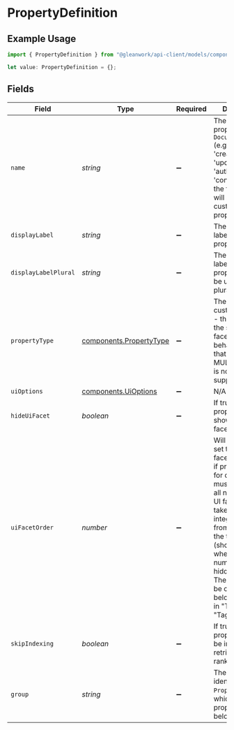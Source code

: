 # PropertyDefinition

## Example Usage

```typescript
import { PropertyDefinition } from "@gleanwork/api-client/models/components";

let value: PropertyDefinition = {};
```

## Fields

| Field                                                                                                                                                                                                                                                                                                                                | Type                                                                                                                                                                                                                                                                                                                                 | Required                                                                                                                                                                                                                                                                                                                             | Description                                                                                                                                                                                                                                                                                                                          |
| ------------------------------------------------------------------------------------------------------------------------------------------------------------------------------------------------------------------------------------------------------------------------------------------------------------------------------------ | ------------------------------------------------------------------------------------------------------------------------------------------------------------------------------------------------------------------------------------------------------------------------------------------------------------------------------------ | ------------------------------------------------------------------------------------------------------------------------------------------------------------------------------------------------------------------------------------------------------------------------------------------------------------------------------------ | ------------------------------------------------------------------------------------------------------------------------------------------------------------------------------------------------------------------------------------------------------------------------------------------------------------------------------------ |
| `name`                                                                                                                                                                                                                                                                                                                               | *string*                                                                                                                                                                                                                                                                                                                             | :heavy_minus_sign:                                                                                                                                                                                                                                                                                                                   | The name of the property in the `DocumentMetadata` (e.g. 'createTime', 'updateTime', 'author', 'container'). In the future, this will support custom properties too.                                                                                                                                                                 |
| `displayLabel`                                                                                                                                                                                                                                                                                                                       | *string*                                                                                                                                                                                                                                                                                                                             | :heavy_minus_sign:                                                                                                                                                                                                                                                                                                                   | The user friendly label for the property.                                                                                                                                                                                                                                                                                            |
| `displayLabelPlural`                                                                                                                                                                                                                                                                                                                 | *string*                                                                                                                                                                                                                                                                                                                             | :heavy_minus_sign:                                                                                                                                                                                                                                                                                                                   | The user friendly label for the property that will be used if a plural context.                                                                                                                                                                                                                                                      |
| `propertyType`                                                                                                                                                                                                                                                                                                                       | [components.PropertyType](../../models/components/propertytype.md)                                                                                                                                                                                                                                                                   | :heavy_minus_sign:                                                                                                                                                                                                                                                                                                                   | The type of custom property - this governs the search and faceting behavior. Note that MULTIPICKLIST is not yet supported.                                                                                                                                                                                                           |
| `uiOptions`                                                                                                                                                                                                                                                                                                                          | [components.UiOptions](../../models/components/uioptions.md)                                                                                                                                                                                                                                                                         | :heavy_minus_sign:                                                                                                                                                                                                                                                                                                                   | N/A                                                                                                                                                                                                                                                                                                                                  |
| `hideUiFacet`                                                                                                                                                                                                                                                                                                                        | *boolean*                                                                                                                                                                                                                                                                                                                            | :heavy_minus_sign:                                                                                                                                                                                                                                                                                                                   | If true then the property will not show up as a facet in the UI.                                                                                                                                                                                                                                                                     |
| `uiFacetOrder`                                                                                                                                                                                                                                                                                                                       | *number*                                                                                                                                                                                                                                                                                                                             | :heavy_minus_sign:                                                                                                                                                                                                                                                                                                                   | Will be used to set the order of facets in the UI, if present. If set for one facet, must be set for all non-hidden UI facets. Must take on an integer value from 1 (shown at the top) to N (shown last), where N is the number of non-hidden UI facets. These facets will be ordered below the built-in "Type" and "Tag" operators. |
| `skipIndexing`                                                                                                                                                                                                                                                                                                                       | *boolean*                                                                                                                                                                                                                                                                                                                            | :heavy_minus_sign:                                                                                                                                                                                                                                                                                                                   | If true then the property will not be indexed for retrieval and ranking.                                                                                                                                                                                                                                                             |
| `group`                                                                                                                                                                                                                                                                                                                              | *string*                                                                                                                                                                                                                                                                                                                             | :heavy_minus_sign:                                                                                                                                                                                                                                                                                                                   | The unique identifier of the `PropertyGroup` to which this property belongs.                                                                                                                                                                                                                                                         |